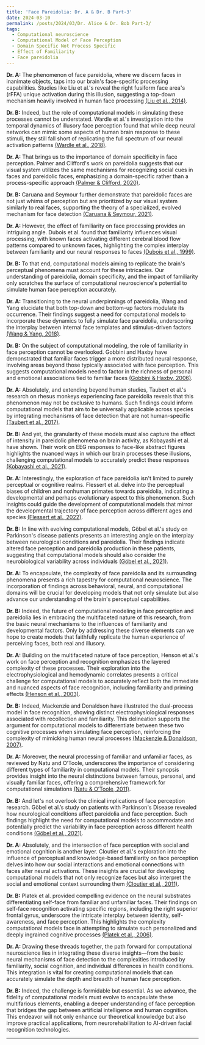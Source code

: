 ```yaml
---
title: 'Face Pareidolia: Dr. A & Dr. B Part-3'
date: 2024-03-10
permalink: /posts/2024/03/Dr. Alice & Dr. Bob Part-3/
tags:
  - Computational neuroscience
  - Computational Model of Face Perception
  - Domain Specific Not Process Specific
  - Effect of Familiarity
  - Face pareidolia
---
```


**Dr. A:** The phenomenon of face pareidolia, where we discern faces in inanimate objects, taps into our brain's face-specific processing capabilities. Studies like Liu et al.'s reveal the right fusiform face area's (rFFA) unique activation during this illusion, suggesting a top-down mechanism heavily involved in human face processing [(Liu et al., 2014)](https://consensus.app/papers/seeing-jesus-neural-behavioral-correlates-face-liu/0bd7a994ef8d5fd9887766eb8a1efbc9/?utm_source=chatgpt).

**Dr. B:** Indeed, but the role of computational models in simulating these processes cannot be understated. Wardle et al.'s investigation into the temporal dynamics of illusory face perception found that while deep neural networks can mimic some aspects of human brain response to these stimuli, they still fall short of replicating the full spectrum of our neural activation patterns [(Wardle et al., 2018)](https://consensus.app/papers/understanding-face-perception-brain-wardle/231a348a9db5540bb90112b3e3f00866/?utm_source=chatgpt).

**Dr. A:** That brings us to the importance of domain specificity in face perception. Palmer and Clifford's work on pareidolia suggests that our visual system utilizes the same mechanisms for recognizing social cues in faces and pareidolic faces, emphasizing a domain-specific rather than a process-specific approach [(Palmer & Clifford, 2020)](https://consensus.app/papers/face-pareidolia-recruits-mechanisms-detecting-human-palmer/9125fbc47dde5b56ba01bcad20d37eef/?utm_source=chatgpt).

**Dr. B:** Caruana and Seymour further demonstrate that pareidolic faces are not just whims of perception but are prioritized by our visual system similarly to real faces, supporting the theory of a specialized, evolved mechanism for face detection [(Caruana & Seymour, 2021)](https://consensus.app/papers/objects-induce-face-pareidolia-prioritized-system-caruana/562e142b6fc15fc98a087d457ab95933/?utm_source=chatgpt).

**Dr. A:** However, the effect of familiarity on face processing provides an intriguing angle. Dubois et al. found that familiarity influences visual processing, with known faces activating different cerebral blood flow patterns compared to unknown faces, highlighting the complex interplay between familiarity and our neural responses to faces [(Dubois et al., 1999)](https://consensus.app/papers/effect-familiarity-processing-human-faces-dubois/8b1afec60bdd58dda91c562fe3eb4fd2/?utm_source=chatgpt).

**Dr. B:** To that end, computational models aiming to replicate the brain's perceptual phenomena must account for these intricacies. Our understanding of pareidolia, domain specificity, and the impact of familiarity only scratches the surface of computational neuroscience's potential to simulate human face perception accurately.

**Dr. A:** Transitioning to the neural underpinnings of pareidolia, Wang and Yang elucidate that both top-down and bottom-up factors modulate its occurrence. Their findings suggest a need for computational models to incorporate these dynamics to fully simulate face pareidolia, underscoring the interplay between internal face templates and stimulus-driven factors [(Wang & Yang, 2018)](https://consensus.app/papers/face-pareidolia-mechanism-wang/01031e87796f509785f53b035f5d7445/?utm_source=chatgpt).

**Dr. B:** On the subject of computational modeling, the role of familiarity in face perception cannot be overlooked. Gobbini and Haxby have demonstrated that familiar faces trigger a more distributed neural response, involving areas beyond those typically associated with face perception. This suggests computational models need to factor in the richness of personal and emotional associations tied to familiar faces [(Gobbini & Haxby, 2006)](https://consensus.app/papers/response-familiarity-faces-gobbini/89f036cad40d51ceacc0bf7c825d72ee/?utm_source=chatgpt).

**Dr. A:** Absolutely, and extending beyond human studies, Taubert et al.'s research on rhesus monkeys experiencing face pareidolia reveals that this phenomenon may not be exclusive to humans. Such findings could inform computational models that aim to be universally applicable across species by integrating mechanisms of face detection that are not human-specific [(Taubert et al., 2017)](https://consensus.app/papers/face-pareidolia-rhesus-monkey-taubert/7ca0fe955d615b388b2defc151fbf7ce/?utm_source=chatgpt).

**Dr. B:** And yet, the granularity of these models must also capture the effect of intensity in pareidolic phenomena on brain activity, as Kobayashi et al. have shown. Their work on EEG responses to face-like abstract figures highlights the nuanced ways in which our brain processes these illusions, challenging computational models to accurately predict these responses [(Kobayashi et al., 2021)](https://consensus.app/papers/effect-intensity-face-pareidolia-phenomenon-brain-kobayashi/0daa9c01b5da580eb2117257087c84e6/?utm_source=chatgpt).

**Dr. A:** Interestingly, the exploration of face pareidolia isn't limited to purely perceptual or cognitive realms. Flessert et al. delve into the perceptual biases of children and nonhuman primates towards pareidolia, indicating a developmental and perhaps evolutionary aspect to this phenomenon. Such insights could guide the development of computational models that mirror the developmental trajectory of face perception across different ages and species [(Flessert et al., 2022)](https://consensus.app/papers/assessing-perception-face-pareidolia-children-homo-flessert/b0030b9cf6f0542bb6c20b392ad8ad5a/?utm_source=chatgpt).

**Dr. B:** In line with evolving computational models, Göbel et al.'s study on Parkinson's disease patients presents an interesting angle on the interplay between neurological conditions and pareidolia. Their findings indicate altered face perception and pareidolia production in these patients, suggesting that computational models should also consider the neurobiological variability across individuals [(Göbel et al., 2021)](https://consensus.app/papers/face-perception-pareidolia-production-patients-with-göbel/aedc980bea5352c191240676c2805bc5/?utm_source=chatgpt).

**Dr. A:** To encapsulate, the complexity of face pareidolia and its surrounding phenomena presents a rich tapestry for computational neuroscience. The incorporation of findings across behavioral, neural, and computational domains will be crucial for developing models that not only simulate but also advance our understanding of the brain's perceptual capabilities.

**Dr. B:** Indeed, the future of computational modeling in face perception and pareidolia lies in embracing the multifaceted nature of this research, from the basic neural mechanisms to the influences of familiarity and developmental factors. Only by addressing these diverse elements can we hope to create models that faithfully replicate the human experience of perceiving faces, both real and illusory.

**Dr. A:** Building on the multifaceted nature of face perception, Henson et al.'s work on face perception and recognition emphasizes the layered complexity of these processes. Their exploration into the electrophysiological and hemodynamic correlates presents a critical challenge for computational models to accurately reflect both the immediate and nuanced aspects of face recognition, including familiarity and priming effects [(Henson et al., 2003)](https://consensus.app/papers/haemodynamic-correlates-face-perception-recognition-henson/99b1b044ac2859898377b038ec717591/?utm_source=chatgpt).

**Dr. B:** Indeed, Mackenzie and Donaldson have illustrated the dual-process model in face recognition, showing distinct electrophysiological responses associated with recollection and familiarity. This delineation supports the argument for computational models to differentiate between these two cognitive processes when simulating face perception, reinforcing the complexity of mimicking human neural processes [(Mackenzie & Donaldson, 2007)](https://consensus.app/papers/dissociating-recollection-familiarity-mackenzie/b29426acf2b155bab1fb59ddf7d2c047/?utm_source=chatgpt).

**Dr. A:** Moreover, the neural processing of familiar and unfamiliar faces, as reviewed by Natu and O’Toole, underscores the importance of considering different types of familiarity in computational models. Their synopsis provides insight into the neural distinctions between famous, personal, and visually familiar faces, offering a comprehensive framework for computational simulations [(Natu & O’Toole, 2011)](https://consensus.app/papers/processing-faces-review-synopsis-natu/2842481f1bf35366addbf8d3f1f8a69d/?utm_source=chatgpt).

**Dr. B:** And let's not overlook the clinical implications of face perception research. Göbel et al.’s study on patients with Parkinson's Disease revealed how neurological conditions affect pareidolia and face perception. Such findings highlight the need for computational models to accommodate and potentially predict the variability in face perception across different health conditions [(Göbel et al., 2021)](https://consensus.app/papers/face-perception-pareidolia-production-patients-with-göbel/aedc980bea5352c191240676c2805bc5/?utm_source=chatgpt).

**Dr. A:** Absolutely, and the intersection of face perception with social and emotional cognition is another layer. Cloutier et al.'s exploration into the influence of perceptual and knowledge-based familiarity on face perception delves into how our social interactions and emotional connections with faces alter neural activations. These insights are crucial for developing computational models that not only recognize faces but also interpret the social and emotional context surrounding them [(Cloutier et al., 2011)](https://consensus.app/papers/influence-knowledgebased-familiarity-substrates-face-cloutier/09339a9577595fb6b16d904a8a36fa1f/?utm_source=chatgpt).

**Dr. B:** Platek et al. provided compelling evidence on the neural substrates differentiating self-face from familiar and unfamiliar faces. Their findings on self-face recognition activating specific regions, including the right superior frontal gyrus, underscore the intricate interplay between identity, self-awareness, and face perception. This highlights the complexity computational models face in attempting to simulate such personalized and deeply ingrained cognitive processes [(Platek et al., 2006)](https://consensus.app/papers/substrates-functionally-discriminating-self‐face-platek/0142aae803ae5db5b0026d46042aeb0c/?utm_source=chatgpt).

**Dr. A:** Drawing these threads together, the path forward for computational neuroscience lies in integrating these diverse insights—from the basic neural mechanisms of face detection to the complexities introduced by familiarity, social cognition, and individual differences in health conditions. This integration is vital for creating computational models that can accurately simulate the depth and breadth of human face perception.

**Dr. B:** Indeed, the challenge is formidable but essential. As we advance, the fidelity of computational models must evolve to encapsulate these multifarious elements, enabling a deeper understanding of face perception that bridges the gap between artificial intelligence and human cognition. This endeavor will not only enhance our theoretical knowledge but also improve practical applications, from neurorehabilitation to AI-driven facial recognition technologies.


---
